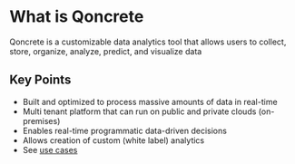 # What is Qoncrete

Qoncrete is a customizable data analytics tool that allows users to collect, store, organize, analyze, predict, and visualize data

## Key Points

 * Built and optimized to process massive amounts of data in real-time
 * Multi tenant platform that can run on public and private clouds (on-premises)
 * Enables real-time programmatic data-driven decisions
 * Allows creation of custom (white label) analytics
 * See [use cases](use-cases.md)